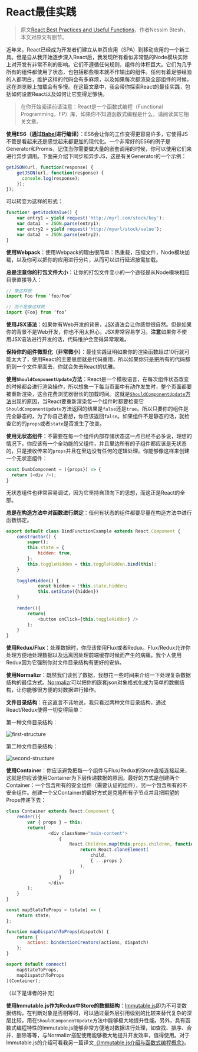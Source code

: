 # React最佳实践

> 原文[React Best Practices and Useful Functions](https://medium.com/@nesbtesh/react-best-practices-a76fd0fbef21?swoff=true#.4xyk6zpps)，作者Nessim Btesh，本文对原文有删节。

近年来，React已经成为开发者们建立从单页应用（SPA）到移动应用的一个新工具。但是自从我开始逐步深入React后，我发现所有看似非常酷的Node模块实际上对开发有非常不利的影响。它们不遵循任何规则，组件的体积巨大。它们为几乎所有的组件都使用了状态，也包括那些根本就不作输出的组件。任何有着足够经验的人都明白，维护这样的代码会有多麻烦，以及如果每次都渲染全部组件的时候，这在浏览器上加载会有多慢。在这篇文章中，我会带你探索React的最佳实践，包括如何设置React以及如何让它变得足够快。

> 在你开始阅读前请注意：React是一个函数式编程（Functional Programming，FP）库，如果你不知道函数式编程是什么，请阅读其它相关文章。

**使用ES6（通过[Babel](https://babeljs.io/)进行编译）**：ES6会让你的工作变得更容易许多，它使得JS不管是看起来还是感觉起来都更加的现代化。一个非常好的ES6的例子是Generator和Promis，记住当你需要做大量的嵌套调用的时候，你可以使用它们来进行异步调用。下面来介绍下同步和异步JS，这是有关Generator的一个示例：

```js
getJSON(url, function(response) {
    getJSON(url, function(response) {
      console.log(response);
    });
});
```

可以转变为这样的形式：

```js
function* getStockValue() {
    var entry1 = yield request('http://myrl.com/stock/key');
    var data1  = JSON.parse(entry1);
    var entry2 = yield request('http://myurl/stock/value');
    var data2  = JSON.parse(entry2);
}
```

**使用Webpack**：使用Webpack的理由很简单：热重载，压缩文件，Node模块加载，以及你可以把你的应用进行分片，从而可以进行延迟按需加载。

**总是注意你的打包文件大小**：让你的打包文件变小的一个途径是从Node模块相应目录直接导入：

```js
// 像这样做
import Foo from ‘foo/Foo’

// 而不是像这样做
import {Foo} from ‘foo’
```

**使用JSX语法**：如果你有Web开发的背景，[JSX](https://facebook.github.io/react/docs/jsx-in-depth.html)语法会让你感觉很自然。但是如果你的背景不是Web开发，你也不用太担心，JSX非常容易学习。**注意**如果你不使用JSX语法进行开发的话，代码维护会变得异常艰难。

**保持你的组件微型化（非常微小）**：最佳实践证明如果你的渲染函数超过10行就可能太大了，使用React的主要思想就是代码重用，所以如果你只是把所有的代码都扔到一个文件里面去，你就会失去React的优雅。

**使用`ShouldComponentUpdate`方法**：React是一个模板语言，在每次组件状态改变的时候都会进行渲染操作，所以想象一下每当页面中有动作发生时，整个页面都要被重新渲染，这会花费浏览器很长的加载时间。这就是[`ShouldComponentUpdate`方法](https://facebook.github.io/react/docs/component-specs.html#updating-shouldcomponentupdate)出现的原因，当React要重新渲染每一个组件时都要检查它`ShouldComponentUpdate`方法返回的结果是`false`还是`true`。所以只要你的组件是完全静态的，为了你自己着想，你应该返回`false`。如果组件不是静态的话，就检查它的的`props`或者`state`是否发生了改变。

**使用无状态组件**：不需要在每一个组件内部存储状态这一点已经不必多说，理想的情况下，你应该有一个全功能的父组件，并且里边所有的子组件都应该是无状态的，只是接收传来的`props`并且在里边没有任何的逻辑处理。你能够像这样来创建一个无状态组件：

```js
const DumbComponent = ({props}) => {
  return (<div />);
}
```

无状态组件也非常容易调试，因为它坚持自顶向下的思想，而这正是React的全部。

**总是在构造方法中对函数进行绑定**：任何有状态的组件都要尽量在构造方法中进行函数绑定。

```js
export default class BindFunctionExample extends React.Component {
    constructor() {
        super();
        this.state = {
            hidden: true,
        };
        this.toggleHidden = this.toggleHidden.bind(this);
    }
    
    toggleHidden() {
            const hidden = !this.state.hidden;
            this.setState({hidden})
    }
    
    render(){
        return(
            <button onClick={this.toggleHidden} />
        );
    }
}
```

**使用Redux/Flux**：处理数据时，你应该使用Flux或者Redux。Flux/Redux允许你处理方便地处理数据以及远离因处理前端缓存时候而产生的病痛。我个人使用Redux因为它强制你对文件目录结构有更好的安排。

**使用Normalizr**：既然我们谈到了数据，我想花一些时间来介绍一下处理复杂数据结构的最佳方式。[Normalizr](https://github.com/paularmstrong/normalizr)可以把你的嵌套json对象格式化成为简单的数据结构，让你能够很方便的对数据进行操作。

**文件目录结构**：在这直言不讳地说，我只看过两种文件目录结构，通过React/Redux使得一切变得简单：

第一种文件目录结构：

![first-structure](https://cdn-images-1.medium.com/max/800/1*q0eeZMnRokYYVAESn163jw.png)

第二种文件目录结构：

![second-structure](https://cdn-images-1.medium.com/max/800/1*9UplJ2y-A2vfBs32nTCjTg.png)

**使用Container**：你应该避免把每一个组件与Flux/Redux的Store直接连接起来，这就是你应该使用Container为下层传递数据的原因。最好的方式是创建两个Container：一个包含所有的安全组件（需要认证的组件），另一个包含所有的不安全组件。创建一个父Container的最好方式是克隆所有子节点并且把期望的Props传递下去：

```js
class Container extends React.Component {
    render(){
        var { props } = this;
        return(
                <div className="main-content">
                    {  
                        React.Children.map(this.props.children, function(child) {
                            return React.cloneElement(
                                child, 
                                { ...props }
                            );
                        })
                    }
                </div>
        );
    }
}

const mapStateToProps = (state) => {
    return state;
};

function mapDispatchToProps(dispatch) {
    return {
        actions: bindActionCreators(actions, dispatch)
    };
}

export default connect(
    mapStateToProps,
    mapDispatchToProps
)(Container);
```

（以下是译者的补充）

**使用Immutable.js作为Redux中Store的数据结构**：[Immutable.js](https://facebook.github.io/immutable-js/)即为不可变数据结构，在判断对象是否相等时，可以通过最外层引用级别的比较来替代复杂的深层比较，用在`ShouldComponentUpdate`方法中能够极大地提升性能。另外，具有函数式编程特性的Immutable.js能够非常方便地对数据进行处理，如查找、排序、合并、删除等等，与Normalizr搭配使用能够极大地提升开发效率，值得使用。对于Immutable.js的介绍可看我另一篇译文[《Immutable.js介绍与函数式编程概念》](https://github.com/DremyGit/translations/tree/master/javascript/introduction-to-immutablejs-and-functional-programming-concepts)。
